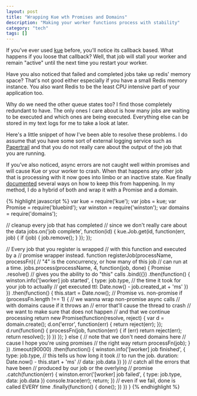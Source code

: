 ```yaml
---
layout: post
title: "Wrapping Kue wth Promises and Domains"
description: "Making your worker functions process with stability"
category: "tech"
tags: []
---
```


If you've ever used [kue](https://github.com/Automattic/kue) before, you'll
notice its callback based. What happens if you loose that callback? Well,
that job will stall your worker and remain "active" until the next time
you restart your worker.

Have you also noticed that failed and completed jobs take up redis'
memory space? That's not good either especially if you have a small
Redis memory instance. You also want Redis to be the least CPU intensive
part of your application too.

Why do we need the other queue states too? I find those completely
redundant to have. The only ones I care about is how many jobs are
waiting to be executed and which ones are being executed. Everything
else can be stored in my text logs for me to take a look at later.

Here's a little snippet of how I've been able to resolve these problems.
I do assume that you have some sort of external logging service such
as [Papertrail](http://papertrail.com) and that you do not really care
about the output of the job that you are running.

If you've also noticed, async errors are not caught well within
promises and will cause Kue or your worker to crash. When that happens
any other job that is processing with it now goes into limbo or
an inactive state. Kue finally [documented](https://github.com/Automattic/kue#error-handling)
several ways on how to keep this from happening. In my method, I do a hybrid
of both and wrap it with a Promise and a domain.

{% highlight javascript %}
var kue = require('kue');
var jobs = kue;
var Promise = require('bluebird');
var winston = require('winston');
var domains = require('domains');

// cleanup every job that has completed
// since we don't really care about the data
jobs.on('job complete', function(id) {
  kue.Job.get(id, function(err, job) {
    if (job) {
      job.remove();
    }
  });
});

// Every job that you register is wrapped
// with this function and executed by a
// promise wrapper instead.
function registerJob(processName, processFn){
  // "4" is the concurrency, or how many of this job
  // can run at a time.
  jobs.process(processName, 4, function(job, done) {
    Promise
      .resolve()
      // gives you the ability to do "this" calls
      .bind({})
      .then(function() {
        winston.info('[worker] job started', {
          type: job.type,
          // the time it took for your job to actually
          // get executed
          ttl: Date.now() - job.created_at + 'ms'
        })
      })
      .then(function() {
        this.start = Date.now();
        // Promise vs. non-promise
        if (processFn.length !== 1) {
          // we wanna wrap non-promise async calls
          // with domains cause if it throws an
          // error that'll cause the thread to crash
          // we want to make sure that does not happen
          // and that we continue processing
          return new Promise(function(resolve, reject) {
            var d = domain.create();
            d.on('error', function(err) {
              return reject(err);
            });
            d.run(function() {
              processFn(job, function(err) {
                if (err) return reject(err);
                return resolve();
              })
            })
          });
        } else {
          // note that we don't need domains here
          // cause I hope you're using promises
          // the right way
          return processFn(job);
        }
      })
      .timeout(90000)
      .then(function() {
        winston.info('[worker] job finished', {
          type: job.type,
          // this tells us how long it took
          // to run the job.
          duration: Date.now() - this.start + 'ms'
          // data: job.data
        })
      })
      // catch all the errors that have been
      // produced by our job or the overlying
      // promise
      .catch(function(err) {
        winston.error('[worker] job failed', {
          type: job.type,
          data: job.data
        })
        console.trace(err);
        return;
      })
      // even if we fail, done is called EVERY time
      .finally(function() {
        done();
      })
  })
}
{% endhighlight %}